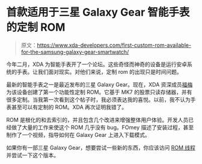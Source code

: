 # 首款适用于三星 Galaxy Gear 智能手表的定制 ROM

> 原文：<https://www.xda-developers.com/first-custom-rom-available-for-the-samsung-galaxy-gear-smartwatch/>

今年二月，XDA 为智能手表开了一个论坛。这些奇怪而神奇的设备是运行安卓系统的手表。让我们面对现实。对他们来说，定制 rom 的出现只是时间问题。

最新的智能手表之一是最近发布的三星 Galaxy Gear。现在，XDA 资深成员[福梅](http://forum.xda-developers.com/member.php?u=1620550)为该设备创建了第一个功能性定制 ROM。它基于 MK7 的股票只读存储器，并有很多定制。当我第一次看到这个帖子时，我必须表达我的喜悦。以前，我不认为手表甚至可以有定制的 ROM。XDA 再次证明我错了。

ROM 是根化的和去索引的，并且包含几个改进来增强整体用户体验。开发人员已经做了大量的工作来使这个 ROM 几乎没有 bug。FOmey 描述了安装过程，甚至制作了一个视频，指导如何在 Galaxy Gear 上进入下载模式。

如果你有一部三星 Galaxy Gear，想要尝试一些新的东西，你应该访问 [ROM 线程](http://forum.xda-developers.com/showthread.php?t=2515696)并尝试一下这个版本。
